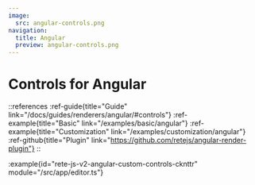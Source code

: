 ```yaml
---
image:
  src: angular-controls.png
navigation:
  title: Angular
  preview: angular-controls.png
---
```


# Controls for Angular

::references
:ref-guide{title="Guide" link="/docs/guides/renderers/angular/#controls"}
:ref-example{title="Basic" link="/examples/basic/angular"}
:ref-example{title="Customization" link="/examples/customization/angular"}
:ref-github{title="Plugin" link="https://github.com/retejs/angular-render-plugin"}
::

:example{id="rete-js-v2-angular-custom-controls-cknttr" module="/src/app/editor.ts"}
